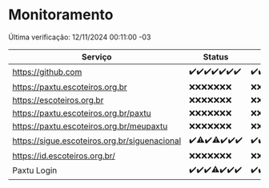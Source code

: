 # Monitoramento

Última verificação: 12/11/2024 00:11:00 -03

|Serviço|Status|Últimas 24h|
|---|---|---|
|https://github.com|<span title="2024-11-05: OK=23">✔️</span><span title="2024-11-06: OK=23">✔️</span><span title="2024-11-07: OK=23">✔️</span><span title="2024-11-08: OK=23">✔️</span><span title="2024-11-09: OK=23">✔️</span><span title="2024-11-10: OK=23">✔️</span><span title="2024-11-11: OK=2">✔️</span>|<span title="11/11/2024 00:14:00 -03 : 200">✔️</span><span title="11/11/2024 01:10:00 -03 : 200">✔️</span><span title="11/11/2024 02:09:00 -03 : 200">✔️</span><span title="11/11/2024 03:12:00 -03 : 200">✔️</span><span title="11/11/2024 04:09:00 -03 : 200">✔️</span><span title="11/11/2024 05:11:00 -03 : 200">✔️</span><span title="11/11/2024 06:09:00 -03 : 200">✔️</span><span title="11/11/2024 07:09:00 -03 : 200">✔️</span><span title="11/11/2024 08:06:00 -03 : 200">✔️</span><span title="11/11/2024 09:15:00 -03 : 200">✔️</span><span title="11/11/2024 10:16:00 -03 : 200">✔️</span><span title="11/11/2024 11:09:00 -03 : 200">✔️</span><span title="11/11/2024 12:08:00 -03 : 200">✔️</span><span title="11/11/2024 13:09:00 -03 : 200">✔️</span><span title="11/11/2024 14:06:00 -03 : 200">✔️</span><span title="11/11/2024 15:10:00 -03 : 200">✔️</span><span title="11/11/2024 16:06:00 -03 : 200">✔️</span><span title="11/11/2024 17:08:00 -03 : 200">✔️</span><span title="11/11/2024 18:07:00 -03 : 200">✔️</span><span title="11/11/2024 19:07:00 -03 : 200">✔️</span><span title="11/11/2024 20:07:00 -03 : 200">✔️</span><span title="11/11/2024 21:39:00 -03 : 200">✔️</span><span title="11/11/2024 23:07:00 -03 : 200">✔️</span><span title="12/11/2024 00:10:00 -03 : 200">✔️</span>|
|https://paxtu.escoteiros.org.br|<span title="2024-11-05: Falhas=23">❌</span><span title="2024-11-06: Falhas=23">❌</span><span title="2024-11-07: Falhas=23">❌</span><span title="2024-11-08: Falhas=23">❌</span><span title="2024-11-09: Falhas=23">❌</span><span title="2024-11-10: Falhas=23">❌</span><span title="2024-11-11: Falhas=2">❌</span>|<span title="11/11/2024 00:14:00 -03 : 403">❌</span><span title="11/11/2024 01:10:00 -03 : 403">❌</span><span title="11/11/2024 02:09:00 -03 : 403">❌</span><span title="11/11/2024 03:12:00 -03 : 403">❌</span><span title="11/11/2024 04:09:00 -03 : 403">❌</span><span title="11/11/2024 05:11:00 -03 : 403">❌</span><span title="11/11/2024 06:09:00 -03 : 403">❌</span><span title="11/11/2024 07:09:00 -03 : 403">❌</span><span title="11/11/2024 08:06:00 -03 : 403">❌</span><span title="11/11/2024 09:15:00 -03 : 403">❌</span><span title="11/11/2024 10:16:00 -03 : 403">❌</span><span title="11/11/2024 11:09:00 -03 : 403">❌</span><span title="11/11/2024 12:08:00 -03 : 403">❌</span><span title="11/11/2024 13:09:00 -03 : 403">❌</span><span title="11/11/2024 14:06:00 -03 : 403">❌</span><span title="11/11/2024 15:10:00 -03 : 403">❌</span><span title="11/11/2024 16:06:00 -03 : 403">❌</span><span title="11/11/2024 17:08:00 -03 : 403">❌</span><span title="11/11/2024 18:07:00 -03 : 403">❌</span><span title="11/11/2024 19:07:00 -03 : 403">❌</span><span title="11/11/2024 20:07:00 -03 : 403">❌</span><span title="11/11/2024 21:39:00 -03 : 403">❌</span><span title="11/11/2024 23:07:00 -03 : 403">❌</span><span title="12/11/2024 00:10:00 -03 : 403">❌</span>|
|https://escoteiros.org.br|<span title="2024-11-05: Falhas=23">❌</span><span title="2024-11-06: Falhas=23">❌</span><span title="2024-11-07: Falhas=23">❌</span><span title="2024-11-08: Falhas=23">❌</span><span title="2024-11-09: Falhas=23">❌</span><span title="2024-11-10: Falhas=23">❌</span><span title="2024-11-11: Falhas=2">❌</span>|<span title="11/11/2024 00:14:00 -03 : 403">❌</span><span title="11/11/2024 01:10:00 -03 : 403">❌</span><span title="11/11/2024 02:09:00 -03 : 403">❌</span><span title="11/11/2024 03:12:00 -03 : 403">❌</span><span title="11/11/2024 04:09:00 -03 : 403">❌</span><span title="11/11/2024 05:11:00 -03 : 403">❌</span><span title="11/11/2024 06:09:00 -03 : 403">❌</span><span title="11/11/2024 07:09:00 -03 : 403">❌</span><span title="11/11/2024 08:06:00 -03 : 403">❌</span><span title="11/11/2024 09:15:00 -03 : 403">❌</span><span title="11/11/2024 10:16:00 -03 : 403">❌</span><span title="11/11/2024 11:09:00 -03 : 403">❌</span><span title="11/11/2024 12:08:00 -03 : 403">❌</span><span title="11/11/2024 13:09:00 -03 : 403">❌</span><span title="11/11/2024 14:06:00 -03 : 403">❌</span><span title="11/11/2024 15:10:00 -03 : 403">❌</span><span title="11/11/2024 16:06:00 -03 : 403">❌</span><span title="11/11/2024 17:08:00 -03 : 403">❌</span><span title="11/11/2024 18:07:00 -03 : 403">❌</span><span title="11/11/2024 19:07:00 -03 : 403">❌</span><span title="11/11/2024 20:07:00 -03 : 403">❌</span><span title="11/11/2024 21:39:00 -03 : 403">❌</span><span title="11/11/2024 23:07:00 -03 : 403">❌</span><span title="12/11/2024 00:10:00 -03 : 403">❌</span>|
|https://paxtu.escoteiros.org.br/paxtu|<span title="2024-11-05: Falhas=23">❌</span><span title="2024-11-06: Falhas=23">❌</span><span title="2024-11-07: Falhas=23">❌</span><span title="2024-11-08: Falhas=23">❌</span><span title="2024-11-09: Falhas=23">❌</span><span title="2024-11-10: Falhas=23">❌</span><span title="2024-11-11: Falhas=2">❌</span>|<span title="11/11/2024 00:14:00 -03 : 403">❌</span><span title="11/11/2024 01:10:00 -03 : 403">❌</span><span title="11/11/2024 02:09:00 -03 : 403">❌</span><span title="11/11/2024 03:12:00 -03 : 403">❌</span><span title="11/11/2024 04:09:00 -03 : 403">❌</span><span title="11/11/2024 05:11:00 -03 : 403">❌</span><span title="11/11/2024 06:09:00 -03 : 403">❌</span><span title="11/11/2024 07:09:00 -03 : 403">❌</span><span title="11/11/2024 08:06:00 -03 : 403">❌</span><span title="11/11/2024 09:15:00 -03 : 403">❌</span><span title="11/11/2024 10:16:00 -03 : 403">❌</span><span title="11/11/2024 11:09:00 -03 : 403">❌</span><span title="11/11/2024 12:08:00 -03 : 403">❌</span><span title="11/11/2024 13:09:00 -03 : 403">❌</span><span title="11/11/2024 14:06:00 -03 : 403">❌</span><span title="11/11/2024 15:10:00 -03 : 403">❌</span><span title="11/11/2024 16:06:00 -03 : 403">❌</span><span title="11/11/2024 17:08:00 -03 : 403">❌</span><span title="11/11/2024 18:07:00 -03 : 403">❌</span><span title="11/11/2024 19:07:00 -03 : 403">❌</span><span title="11/11/2024 20:07:00 -03 : 403">❌</span><span title="11/11/2024 21:39:00 -03 : 403">❌</span><span title="11/11/2024 23:07:00 -03 : 403">❌</span><span title="12/11/2024 00:10:00 -03 : 403">❌</span>|
|https://paxtu.escoteiros.org.br/meupaxtu|<span title="2024-11-05: Falhas=23">❌</span><span title="2024-11-06: Falhas=23">❌</span><span title="2024-11-07: Falhas=23">❌</span><span title="2024-11-08: Falhas=23">❌</span><span title="2024-11-09: Falhas=23">❌</span><span title="2024-11-10: Falhas=23">❌</span><span title="2024-11-11: Falhas=2">❌</span>|<span title="11/11/2024 00:14:00 -03 : 403">❌</span><span title="11/11/2024 01:10:00 -03 : 403">❌</span><span title="11/11/2024 02:09:00 -03 : 403">❌</span><span title="11/11/2024 03:12:00 -03 : 403">❌</span><span title="11/11/2024 04:09:00 -03 : 403">❌</span><span title="11/11/2024 05:11:00 -03 : 403">❌</span><span title="11/11/2024 06:09:00 -03 : 403">❌</span><span title="11/11/2024 07:09:00 -03 : 403">❌</span><span title="11/11/2024 08:06:00 -03 : 403">❌</span><span title="11/11/2024 09:15:00 -03 : 403">❌</span><span title="11/11/2024 10:16:00 -03 : 403">❌</span><span title="11/11/2024 11:09:00 -03 : 403">❌</span><span title="11/11/2024 12:08:00 -03 : 403">❌</span><span title="11/11/2024 13:09:00 -03 : 403">❌</span><span title="11/11/2024 14:06:00 -03 : 403">❌</span><span title="11/11/2024 15:10:00 -03 : 403">❌</span><span title="11/11/2024 16:06:00 -03 : 403">❌</span><span title="11/11/2024 17:08:00 -03 : 403">❌</span><span title="11/11/2024 18:07:00 -03 : 403">❌</span><span title="11/11/2024 19:07:00 -03 : 403">❌</span><span title="11/11/2024 20:07:00 -03 : 403">❌</span><span title="11/11/2024 21:39:00 -03 : 403">❌</span><span title="11/11/2024 23:07:00 -03 : 403">❌</span><span title="12/11/2024 00:10:00 -03 : 403">❌</span>|
|https://sigue.escoteiros.org.br/siguenacional|<span title="2024-11-05: OK=23">✔️</span><span title="2024-11-06: OK=22, Falhas=1">⚠️</span><span title="2024-11-07: OK=23">✔️</span><span title="2024-11-08: OK=22, Falhas=1">⚠️</span><span title="2024-11-09: OK=23">✔️</span><span title="2024-11-10: OK=23">✔️</span><span title="2024-11-11: OK=2">✔️</span>|<span title="11/11/2024 00:14:00 -03 : 200">✔️</span><span title="11/11/2024 01:10:00 -03 : 200">✔️</span><span title="11/11/2024 02:09:00 -03 : 200">✔️</span><span title="11/11/2024 03:12:00 -03 : 200">✔️</span><span title="11/11/2024 04:09:00 -03 : 200">✔️</span><span title="11/11/2024 05:11:00 -03 : 200">✔️</span><span title="11/11/2024 06:09:00 -03 : 200">✔️</span><span title="11/11/2024 07:09:00 -03 : 200">✔️</span><span title="11/11/2024 08:06:00 -03 : 200">✔️</span><span title="11/11/2024 09:15:00 -03 : 200">✔️</span><span title="11/11/2024 10:16:00 -03 : 200">✔️</span><span title="11/11/2024 11:09:00 -03 : 200">✔️</span><span title="11/11/2024 12:08:00 -03 : 200">✔️</span><span title="11/11/2024 13:09:00 -03 : 200">✔️</span><span title="11/11/2024 14:06:00 -03 : 200">✔️</span><span title="11/11/2024 15:10:00 -03 : 200">✔️</span><span title="11/11/2024 16:06:00 -03 : 200">✔️</span><span title="11/11/2024 17:08:00 -03 : 200">✔️</span><span title="11/11/2024 18:07:00 -03 : 200">✔️</span><span title="11/11/2024 19:07:00 -03 : 200">✔️</span><span title="11/11/2024 20:07:00 -03 : 200">✔️</span><span title="11/11/2024 21:39:00 -03 : 200">✔️</span><span title="11/11/2024 23:07:00 -03 : 200">✔️</span><span title="12/11/2024 00:10:00 -03 : 200">✔️</span>|
|https://id.escoteiros.org.br/|<span title="2024-11-05: Falhas=23">❌</span><span title="2024-11-06: Falhas=23">❌</span><span title="2024-11-07: Falhas=23">❌</span><span title="2024-11-08: Falhas=23">❌</span><span title="2024-11-09: Falhas=23">❌</span><span title="2024-11-10: Falhas=23">❌</span><span title="2024-11-11: Falhas=2">❌</span>|<span title="11/11/2024 00:14:00 -03 : 403">❌</span><span title="11/11/2024 01:10:00 -03 : 403">❌</span><span title="11/11/2024 02:09:00 -03 : 403">❌</span><span title="11/11/2024 03:12:00 -03 : 403">❌</span><span title="11/11/2024 04:09:00 -03 : 403">❌</span><span title="11/11/2024 05:11:00 -03 : 403">❌</span><span title="11/11/2024 06:09:00 -03 : 403">❌</span><span title="11/11/2024 07:09:00 -03 : 403">❌</span><span title="11/11/2024 08:06:00 -03 : 403">❌</span><span title="11/11/2024 09:15:00 -03 : 403">❌</span><span title="11/11/2024 10:16:00 -03 : 403">❌</span><span title="11/11/2024 11:09:00 -03 : 403">❌</span><span title="11/11/2024 12:08:00 -03 : 403">❌</span><span title="11/11/2024 13:09:00 -03 : 403">❌</span><span title="11/11/2024 14:06:00 -03 : 403">❌</span><span title="11/11/2024 15:10:00 -03 : 403">❌</span><span title="11/11/2024 16:06:00 -03 : 403">❌</span><span title="11/11/2024 17:08:00 -03 : 403">❌</span><span title="11/11/2024 18:07:00 -03 : 403">❌</span><span title="11/11/2024 19:07:00 -03 : 403">❌</span><span title="11/11/2024 20:07:00 -03 : 403">❌</span><span title="11/11/2024 21:39:00 -03 : 403">❌</span><span title="11/11/2024 23:07:00 -03 : 403">❌</span><span title="12/11/2024 00:10:00 -03 : 403">❌</span>|
|Paxtu Login|<span title="2024-11-05: OK=23">✔️</span><span title="2024-11-06: OK=23">✔️</span><span title="2024-11-07: OK=23">✔️</span><span title="2024-11-08: OK=22, Falhas=1">⚠️</span><span title="2024-11-09: OK=23">✔️</span><span title="2024-11-10: OK=23">✔️</span><span title="2024-11-11: OK=2">✔️</span>|<span title="11/11/2024 00:14:00 -03 : 200">✔️</span><span title="11/11/2024 01:10:00 -03 : 200">✔️</span><span title="11/11/2024 02:09:00 -03 : 200">✔️</span><span title="11/11/2024 03:12:00 -03 : 200">✔️</span><span title="11/11/2024 04:09:00 -03 : 200">✔️</span><span title="11/11/2024 05:11:00 -03 : 200">✔️</span><span title="11/11/2024 06:09:00 -03 : 200">✔️</span><span title="11/11/2024 07:09:00 -03 : 200">✔️</span><span title="11/11/2024 08:06:00 -03 : 200">✔️</span><span title="11/11/2024 09:15:00 -03 : 200">✔️</span><span title="11/11/2024 10:16:00 -03 : 200">✔️</span><span title="11/11/2024 11:09:00 -03 : 200">✔️</span><span title="11/11/2024 12:08:00 -03 : 200">✔️</span><span title="11/11/2024 13:09:00 -03 : 200">✔️</span><span title="11/11/2024 14:06:00 -03 : 200">✔️</span><span title="11/11/2024 15:10:00 -03 : 200">✔️</span><span title="11/11/2024 16:06:00 -03 : 200">✔️</span><span title="11/11/2024 17:08:00 -03 : 200">✔️</span><span title="11/11/2024 18:07:00 -03 : 200">✔️</span><span title="11/11/2024 19:07:00 -03 : 200">✔️</span><span title="11/11/2024 20:07:00 -03 : 200">✔️</span><span title="11/11/2024 21:39:00 -03 : 200">✔️</span><span title="11/11/2024 23:07:00 -03 : 200">✔️</span><span title="12/11/2024 00:11:00 -03 : 200">✔️</span>|
